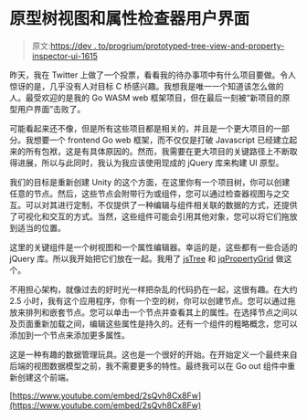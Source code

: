 # 原型树视图和属性检查器用户界面

> 原文:[https://dev . to/progrium/prototyped-tree-view-and-property-inspector-ui-1615](https://dev.to/progrium/prototyped-tree-view-and-property-inspector-ui-1615)

昨天，我在 Twitter 上做了一个投票，看看我的待办事项中有什么项目要做。令人惊讶的是，几乎没有人对目标 C 桥感兴趣。我想我是唯一一个知道该怎么做的人。最受欢迎的是我的 Go WASM web 框架项目，但在最后一刻被“新项目的原型用户界面”击败了。

可能看起来还不像，但是所有这些项目都是相关的，并且是一个更大项目的一部分。我想要一个 frontend Go web 框架，而不仅仅是打破 Javascript 已经建立起来的所有包袱，这是有具体原因的。然而，我需要在更大项目的关键路径上不断取得进展，所以与此同时，我认为我应该使用现成的 jQuery 库来构建 UI 原型。

我们的目标是重新创建 Unity 的这个方面，在这里你有一个项目树，你可以创建任意的节点。然后，这些节点会附带行为或组件，您可以通过检查器视图与之交互。可以对其进行定制，不仅提供了一种编辑与组件相关联的数据的方式，还提供了可视化和交互的方式。当然，这些组件可能会引用其他对象，您可以将它们拖放到适当的位置。

这里的关键组件是一个树视图和一个属性编辑器。幸运的是，这些都有一些合适的 jQuery 库。所以我开始把它们放在一起。我用了 [jsTree](https://www.jstree.com/) 和 [jqPropertyGrid](https://github.com/ValYouW/jqPropertyGrid) 做这个。

不用担心架构，就像过去的好时光一样把杂乱的代码扔在一起，这很有趣。在大约 2.5 小时，我有这个应用程序，你有一个空的树，你可以创建节点。您可以通过拖放来排列和嵌套节点。您可以单击一个节点并查看其上的属性。在选择节点之间以及页面重新加载之间，编辑这些属性是持久的。还有一个组件的粗略概念，您可以添加到一个节点来添加更多属性。

这是一种有趣的数据管理玩具。这也是一个很好的开始。在开始定义一个最终来自后端的视图数据模型之前，我不需要更多的特性。最终我可以在 Go out 组件中重新创建这个前端。

[https://www.youtube.com/embed/2sQvh8Cx8Fw](https://www.youtube.com/embed/2sQvh8Cx8Fw)